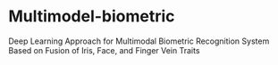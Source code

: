 # Multimodel-biometric
Deep Learning Approach for Multimodal Biometric Recognition System Based on Fusion of Iris, Face, and Finger Vein Traits

